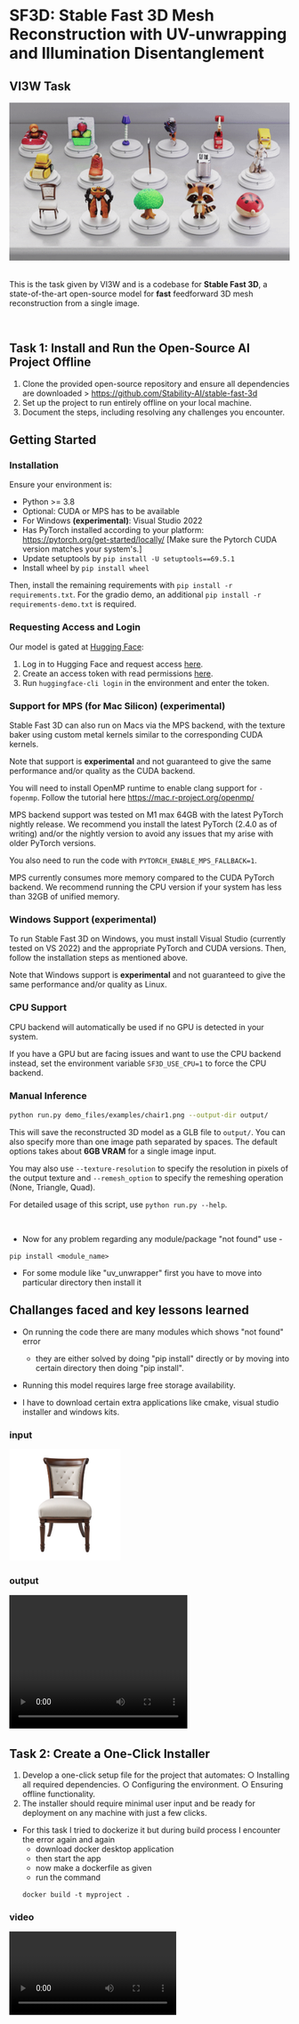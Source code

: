 # SF3D: Stable Fast 3D Mesh Reconstruction with UV-unwrapping and Illumination Disentanglement

## VI3W Task

<div align="center">
  <img src="./stable-fast-3d-main/demo_files/teaser.gif" alt="Teaser">
</div>

<br>

This is the task given by VI3W and is a codebase for **Stable Fast 3D**, a state-of-the-art open-source model for **fast** feedforward 3D mesh reconstruction from a single image.

<br>

## Task 1: Install and Run the Open-Source AI Project Offline
1. Clone the provided open-source repository and ensure all dependencies are
downloaded > https://github.com/Stability-AI/stable-fast-3d
2. Set up the project to run entirely offline on your local machine.
3. Document the steps, including resolving any challenges you encounter.

## Getting Started

### Installation

Ensure your environment is:
- Python >= 3.8
- Optional: CUDA or MPS has to be available
- For Windows **(experimental)**: Visual Studio 2022
- Has PyTorch installed according to your platform: https://pytorch.org/get-started/locally/ [Make sure the Pytorch CUDA version matches your system's.]
- Update setuptools by `pip install -U setuptools==69.5.1`
- Install wheel by `pip install wheel`

Then, install the remaining requirements with `pip install -r requirements.txt`.
For the gradio demo, an additional `pip install -r requirements-demo.txt` is required.

### Requesting Access and Login

Our model is gated at [Hugging Face](https://huggingface.co):

1. Log in to Hugging Face and request access [here](https://huggingface.co/stabilityai/stable-fast-3d).
2. Create an access token with read permissions [here](https://huggingface.co/settings/tokens).
3. Run `huggingface-cli login` in the environment and enter the token.

### Support for MPS (for Mac Silicon) **(experimental)**

Stable Fast 3D can also run on Macs via the MPS backend, with the texture baker using custom metal kernels similar to the corresponding CUDA kernels.

Note that support is **experimental** and not guaranteed to give the same performance and/or quality as the CUDA backend.

You will need to install OpenMP runtime to enable clang support for `-fopenmp`. Follow the tutorial here https://mac.r-project.org/openmp/ 

MPS backend support was tested on M1 max 64GB with the latest PyTorch nightly release. We recommend you install the latest PyTorch (2.4.0 as of writing) and/or the nightly version to avoid any issues that my arise with older PyTorch versions.

You also need to run the code with `PYTORCH_ENABLE_MPS_FALLBACK=1`.

MPS currently consumes more memory compared to the CUDA PyTorch backend. We recommend running the CPU version if your system has less than 32GB of unified memory.

### Windows Support **(experimental)**

To run Stable Fast 3D on Windows, you must install Visual Studio (currently tested on VS 2022) and the appropriate PyTorch and CUDA versions.
Then, follow the installation steps as mentioned above.

Note that Windows support is **experimental** and not guaranteed to give the same performance and/or quality as Linux.

### CPU Support

CPU backend will automatically be used if no GPU is detected in your system.

If you have a GPU but are facing issues and want to use the CPU backend instead, set the environment variable `SF3D_USE_CPU=1` to force the CPU backend.

### Manual Inference

```sh
python run.py demo_files/examples/chair1.png --output-dir output/
```
This will save the reconstructed 3D model as a GLB file to `output/`. You can also specify more than one image path separated by spaces. The default options takes about **6GB VRAM** for a single image input.

You may also use `--texture-resolution` to specify the resolution in pixels of the output texture and `--remesh_option` to specify the remeshing operation (None, Triangle, Quad).

For detailed usage of this script, use `python run.py --help`.

<br>

- Now for any problem regarding any module/package "not found" use -
```
pip install <module_name> 
```
- For some module like "uv_unwrapper" first you have to move into particular directory then install it

## Challanges faced and key lessons learned 

- On running the code there are many modules which shows "not found" error
  - they are either solved by doing "pip install" directly or by moving into certain directory then doing "pip install".

- Running this model requires large free storage availability.

- I have to download certain extra applications like cmake, visual studio installer and windows kits.

### input
<div>
  <img src="./stable-fast-3d-main/output/0/input.png" alt="input" width= "200px">
</div>

### output
<div>
 <video src="./stable-fast-3d-main/demo_files/output.mp4" width="320" height="240" controls></video>
</div>

## Task 2: Create a One-Click Installer
1. Develop a one-click setup file for the project that automates:
○ Installing all required dependencies.
○ Configuring the environment.
○ Ensuring offline functionality.
2. The installer should require minimal user input and be ready for deployment on any
machine with just a few clicks.

- For this task I tried to dockerize it but during build process I encounter the error again and again
  - download docker desktop application
  - then start the app
  - now make a dockerfile as given 
  - run the command
  ```
  docker build -t myproject .
  ```

### video
<div>
 <video src="./stable-fast-3d-main/demo_files/dockerfile.mp4"controls></video>
</div>